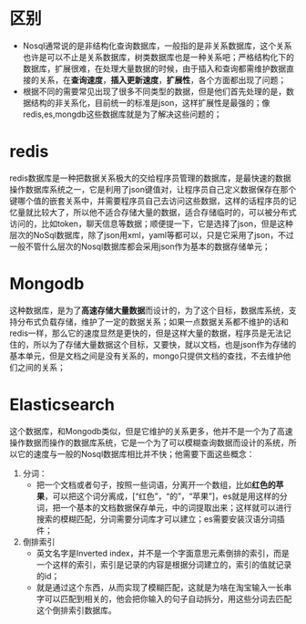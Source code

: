 # 区别

- Nosql通常说的是非结构化查询数据库，一般指的是非关系数据库，这个关系也许是可以不止是关系数据库，树类数据库也是一种关系吧；严格结构化下的数据库，扩展很难，在处理大量数据的时候，由于插入和查询都需维护数据直接的关系，在**查询速度**，**插入更新速度**，**扩展性**，各个方面都出现了问题；
- 根据不同的需要常见出现了很多不同类型的数据，但是他们首先处理的是，数据结构的非关系化，目前统一的标准是json，这样扩展性是最强的；像redis,es,mongdb这些数据库就是为了解决这些问题的；



# redis

redis数据库是一种把数据关系极大的交给程序员管理的数据库，是最快速的数据操作数据库系统之一，它是利用了json键值对，让程序员自己定义数据保存在那个键哪个值的嵌套关系中，并需要程序员自己去访问这些数据，这样的话程序员的记忆量就比较大了，所以他不适合存储大量的数据，适合存储临时的，可以被分布式访问的，比如token，聊天信息等数据；顺便提一下，它是选择了json，但是这种层次的NoSql数据库，除了json用xml，yaml等都可以，只是它采用了json，不过一般不管什么层次的Nosql数据库都会采用json作为基本的数据存储单元；

# Mongodb

这种数据库，是为了**高速存储大量数据**而设计的，为了这个目标，数据库系统，支持分布式负载存储，维护了一定的数据关系；如果一点数据关系都不维护的话和redis一样，那么它的速度显然是更快的，但是这样大量的数据，程序员是无法记住的，所以为了存储大量数据这个目标，又要快，就以文档，也是json作为存储的基本单元，但是文档之间是没有关系的，mongo只提供文档的查找，不去维护他们之间的关系；

# Elasticsearch

这个数据库，和Mongodb类似，但是它维护的关系更多，他并不是一个为了高速操作数据而操作的数据库系统，它是一个为了可以模糊查询数据而设计的系统，所以它的速度与一般的Nosql数据库相比并不快；他需要下面这些概念：

1. 分词：
   - 把一个文档或者句子，按照一些词语，分离开一个数组，比如**红色的苹果**，可以把这个词分离成，[“红色”，“的”，“苹果”]，es就是用这样的分词，把一个基本的文档数据保存单元，中的词提取出来；这样就可以进行搜索的模糊匹配，分词需要分词库才可以建立；es需要安装汉语分词插件；
2. 倒排索引
   - 英文名字是Inverted index，并不是一个字面意思元素倒排的索引，而是一个这样的索引，索引是记录的内容是根据分词建立的，索引的值就记录的id；
   - 就是通过这个东西，从而实现了模糊匹配，这就是为啥在淘宝输入一长串字可以匹配到相关的，他会把你输入的句子自动拆分，用这些分词去匹配这个倒排索引数据库。